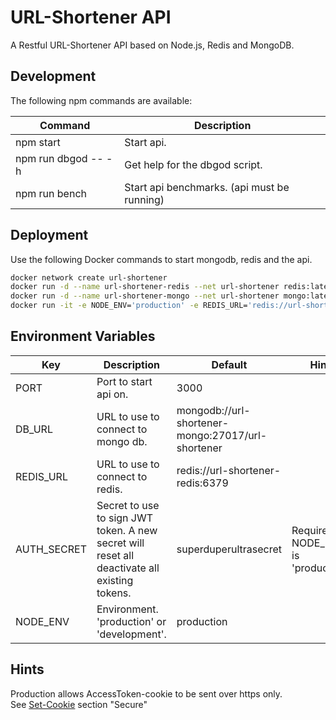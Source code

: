 # URL-Shortener API

A Restful URL-Shortener API based on Node.js, Redis and MongoDB.

## Development

The following npm commands are available:

| Command               | Description                                 |
|-----------------------|---------------------------------------------|
| npm start             | Start api.                                  |
| npm run dbgod -- -h   | Get help for the dbgod script.              |
| npm run bench         | Start api benchmarks. (api must be running) |

## Deployment

Use the following Docker commands to start mongodb, redis and the api.

```bash
docker network create url-shortener
docker run -d --name url-shortener-redis --net url-shortener redis:latest
docker run -d --name url-shortener-mongo --net url-shortener mongo:latest
docker run -it -e NODE_ENV='production' -e REDIS_URL='redis://url-shortener-redis:6379' -e DB_URL='mongodb://url-shortener-mongo:27017/url-shortener' -e AUTH_SECRET='' -e PORT='3000' -p 3000:3000 --net url-shortener --name url-shortener-api buffalom/url-shortener-api:latest
```

## Environment Variables

| Key         	| Description                                                                                  	| Default                                           	| Hint                                 	|
|-------------	|----------------------------------------------------------------------------------------------	|---------------------------------------------------	|--------------------------------------	|
| PORT        	| Port to start api on.                                                                        	| 3000                                              	|                                      	|
| DB_URL      	| URL to use to connect to mongo db.                                                           	| mongodb://url-shortener-mongo:27017/url-shortener 	|                                      	|
| REDIS_URL   	| URL to use to connect to redis.                                                              	| redis://url-shortener-redis:6379                  	|                                      	|
| AUTH_SECRET 	| Secret to use to sign JWT token. A new secret will reset all deactivate all existing tokens. 	| superduperultrasecret                             	| Required if NODE_ENV is 'production' 	|
| NODE_ENV    	| Environment. 'production' or 'development'.                                                  	| production                                        	|                                      	|

## Hints

Production allows AccessToken-cookie to be sent over https only.\
See [Set-Cookie](https://developer.mozilla.org/de/docs/Web/HTTP/Headers/Set-Cookie) section "Secure"
